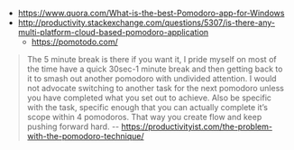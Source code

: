 - https://www.quora.com/What-is-the-best-Pomodoro-app-for-Windows
- http://productivity.stackexchange.com/questions/5307/is-there-any-multi-platform-cloud-based-pomodoro-application
  - https://pomotodo.com/

> The 5 minute break is there if you want it, I pride myself on most of the time have a quick 30sec-1 minute break and then getting back to it to smash out another pomodoro with undivided attention. 
> I would not advocate switching to another task for the next pomodoro unless you have completed what you set out to achieve. 
> Also be specific with the task, specific enough that you can actually complete it’s scope within 4 pomodoros. That way you create flow and keep pushing forward hard.
> -- https://productivityist.com/the-problem-with-the-pomodoro-technique/
